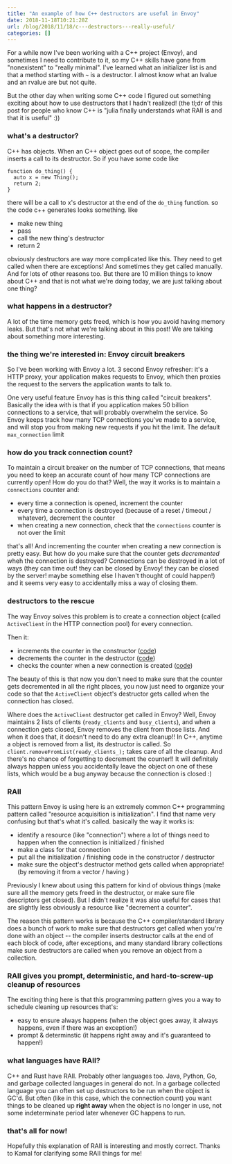 ```yaml
---
title: "An example of how C++ destructors are useful in Envoy"
date: 2018-11-18T10:21:28Z
url: /blog/2018/11/18/c---destructors---really-useful/
categories: []
---
```


For a while now I've been working with a C++ project (Envoy), and sometimes I need to contribute to
it, so my C++ skills have gone from "nonexistent" to "really minimal". I've learned what an
initializer list is and that a method starting with `~` is a destructor. I almost know what an
lvalue and an rvalue are but not quite.

But the other day when writing some C++ code I figured out something exciting about how to use
destructors that I hadn't realized! (the tl;dr of this post for people who know C++ is "julia
finally understands what RAII is and that it is useful" :))

### what's a destructor?

C++ has objects. When an C++ object goes out of scope, the compiler inserts a call to its
destructor. So if you have some code like

```
function do_thing() {
  auto x = new Thing();
  return 2;
}
```

there will be a call to x's destructor at the end of the `do_thing` function. so the code c++
generates looks something. like

* make new thing
* pass
* call the new thing's destructor
* return 2

obviously destructors are way more complicated like this. They need to get called when there are
exceptions! And sometimes they get called manually. And for lots of other reasons too. But there are
10 million things to know about C++ and that is not what we're doing today, we are just talking
about one thing?

### what happens in a destructor?

A lot of the time memory gets freed, which is how you avoid having memory leaks. But that's not what
we're talking about in this post! We are talking about something more interesting.


### the thing we're interested in: Envoy circuit breakers

So I've been working with Envoy a lot.  3 second Envoy refresher: it's a HTTP proxy, your application
makes requests to Envoy, which then proxies the request to the servers the application wants to talk
to.

One very useful feature Envoy has is this thing called "circuit breakers".  Basically the idea with
is that if you application makes 50 billion connections to a service, that will probably overwhelm
the service. So Envoy keeps track how many TCP connections you've made to a service, and will stop you from making
new requests if you hit the limit. The default `max_connection` limit

### how do you track connection count?

To maintain a circuit breaker on the number of TCP connections, that means you need to keep an
accurate count of how many TCP connections are currently open! How do you do that? Well, the way it
works is to maintain a `connections` counter and:

* every time a connection is opened, increment the counter
* every time a connection is destroyed (because of a reset / timeout / whatever), decrement the
  counter
* when creating a new connection, check that the `connections` counter is not over the limit

that's all! And incrementing the counter when creating a new connection is pretty easy. But how do
you make sure that the counter gets *decremented* wheh the connection is destroyed? Connections can
be destroyed in a lot of ways (they can time out! they can be closed by Envoy! they can be closed by
the server! maybe something else I haven't thought of could happen!) and it seems very easy to
accidentally miss a way of closing them.

### destructors to the rescue

The way Envoy solves this problem is to create a connection object (called
`ActiveClient` in the HTTP connection pool) for every connection.

Then it:

* increments the counter in the constructor ([code](https://github.com/envoyproxy/envoy/blob/200b0e41641be46471c2ce3d230aae395fda7ded/source/common/http/http1/conn_pool.cc#L301))
* decrements the counter in the destructor ([code](https://github.com/envoyproxy/envoy/blob/200b0e41641be46471c2ce3d230aae395fda7ded/source/common/http/http1/conn_pool.cc#L315))
* checks the counter when a new connection is created ([code](https://github.com/envoyproxy/envoy/blob/200b0e41641be46471c2ce3d230aae395fda7ded/source/common/http/http1/conn_pool.cc#L97))

The beauty of this is that now you don't need to make sure that the counter gets decremented in all
the right places, you now just need to organize your code so that the `ActiveClient` object's
destructor gets called when the connection has closed. 

Where does the `ActiveClient` destructor get called in Envoy? Well, Envoy maintains 2 lists of
clients (`ready_clients` and `busy_clients`), and when a connection gets closed, Envoy removes the
client from those lists. And when it does that, it doesn't need to do any extra cleanup!!  In C++,
anytime a object is removed from a list, its destructor is called. So
`client.removeFromList(ready_clients_);` takes care of all the cleanup. And there's no chance of
forgetting to decrement the counter!! It will definitely always happen unless you accidentally leave
the object on one of these lists, which would be a bug anyway because the connection is closed :)

### RAII

This pattern Envoy is using here is an extremely common C++ programming pattern called "resource
acquisition is initialization". I find that name very confusing but that's what it's called.
basically the way it works is:

* identify a resource (like "connection") where a lot of things need to happen when the connection
  is initialized / finished
* make a class for that connection
* put all the initialization / finishing code in the constructor / destructor
* make sure the object's destructor method gets called when appropriate! (by removing it from a
  vector / having )

Previously I knew about using this pattern for kind of obvious things (make sure all the memory
gets freed in the destructor, or make sure file descriptors get closed). But I didn't realize it was
also useful for cases that are slightly less obviously a resource like "decrement a counter". 

The reason this pattern works is because the C++ compiler/standard library does a bunch of work to
make sure that destructors get called when you're done with an object -- the compiler inserts
destructor calls at the end of each block of code, after exceptions, and many standard library
collections make sure destructors are called when you remove an object from a collection.

### RAII gives you prompt, deterministic, and hard-to-screw-up cleanup of resources

The exciting thing here is that this programming pattern gives you a way to schedule cleaning up
resources that's:

* easy to ensure always happens (when the object goes away, it always happens, even if there was an
  exception!)
* prompt & determinstic (it happens right away and it's guaranteed to happen!)

### what languages have RAII?

C++ and Rust have RAII. Probably other languages too. Java, Python, Go, and garbage collected
languages in general do not.  In a garbage collected language you can often set up destructors to be
run when the object is GC'd. But often (like in this case, which the connection count) you want
things to be cleaned up **right away** when the object is no longer in use, not some indeterminate
period later whenever GC happens to run.

### that's all for now!

Hopefully this explanation of RAII is interesting and mostly correct. Thanks to Kamal for clarifying
some RAII things for me!
